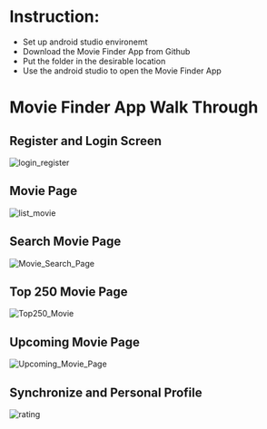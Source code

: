 # Instruction:
- Set up android studio environemt
- Download the Movie Finder App from Github
- Put the folder in the desirable location
- Use the android studio to open the Movie Finder App
# Movie Finder App Walk Through
## Register and Login Screen
![login_register](https://github.com/jianghuang588/Project/assets/143280771/25151349-421b-46ab-840e-d79cbb3f39a9)
## Movie Page
![list_movie](https://github.com/jianghuang588/Project/assets/143280771/871379b5-ae02-47f8-a85a-9c218a074861)
## Search Movie Page 
![Movie_Search_Page](https://github.com/user-attachments/assets/95c50b85-96aa-4615-b4b5-2adc839b899f)
## Top 250 Movie Page
![Top250_Movie](https://github.com/user-attachments/assets/ae9fb4e2-849f-472d-87ce-f7971ea72329)
## Upcoming Movie Page 
![Upcoming_Movie_Page](https://github.com/user-attachments/assets/47008cb8-4cda-468c-b6ea-17becffa8e2d)
## Synchronize and Personal Profile
![rating](https://github.com/user-attachments/assets/dabbe065-9c0b-4d71-9e4c-c56a1784b0e7)



